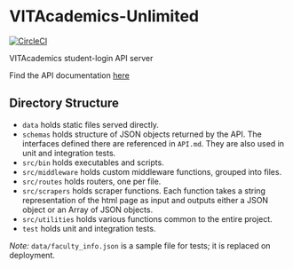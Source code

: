 # VITAcademics-Unlimited

[![CircleCI](https://circleci.com/gh/saurabhmathur96/VITAcademics-Unlimited.svg?style=svg&circle-token=52f6f35b7462d0ef611b79a19faca7ebd75e41ff)](https://circleci.com/gh/saurabhmathur96/VITAcademics-Unlimited)

VITAcademics student-login API server

Find the API documentation [here](./API.md)


## Directory Structure

- `data` holds static files served directly.
- `schemas` holds structure of JSON objects returned by the API. The interfaces defined there are referenced in `API.md`. They are also used in unit and integration tests.
- `src/bin` holds executables and scripts.
- `src/middleware` holds custom middleware functions, grouped into files.
- `src/routes` holds routers, one per file.
- `src/scrapers` holds scraper functions. Each function takes a string representation of the html page as input and outputs either a JSON object or an Array of JSON objects.
- `src/utilities` holds various functions common to the entire project.
- `test` holds unit and integration tests.


_Note:_ `data/faculty_info.json` is a sample file for tests; it is replaced on deployment.
